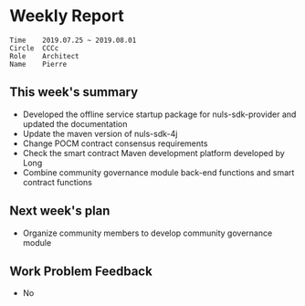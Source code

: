 # Weekly Report 

```
Time	2019.07.25 ~ 2019.08.01
Circle	CCCc
Role	Architect
Name	Pierre
```
## This week's summary

- Developed the offline service startup package for nuls-sdk-provider and updated the documentation
- Update the maven version of nuls-sdk-4j
- Change POCM contract consensus requirements
- Check the smart contract Maven development platform developed by Long
- Combine community governance module back-end functions and smart contract functions

## Next week's plan

- Organize community members to develop community governance module

## Work Problem Feedback

- No

